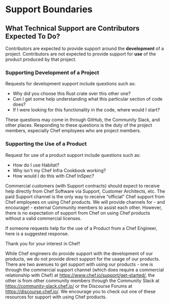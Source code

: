 # Support Boundaries

## What Technical Support are Contributors Expected To Do?

Contributors are expected to provide support around the **development** of a project. Contributors are not expected to provide support for **use** of the product produced by that project.

### Supporting Development of a Project

Requests for development support include questions such as:
* Why did you choose this Rust crate over this other one?
* Can I get some help understanding what this particular section of code does?
* If I were looking for this functionality in the code, where would I start?

These questions may come in through GitHub, the Community Slack, and other places. Responding to these questions is the duty of the project members, especially Chef employees who are project members.

### Supporting the Use of a Product

Request for use of a product support include questions such as:
* How do I use Habitat?
* Why isn't my Chef Infra Cookbook working?
* How would I do this with Chef InSpec?

Commercial customers (with Support contracts) should expect to receive help directly from Chef Software via Support, Customer Architects, etc. The paid Support channel is the only way to receive “official” Chef support from Chef employees on using Chef products. We will provide channels for - and encourage! - external Community members to assist each other. However, there is no expectation of support from Chef on using Chef products without a valid commercial licenses.

If someone requests help for the use of a Product from a Chef Engineer, here is a suggested response.

Thank you for your interest in Chef!

While Chef engineers do provide support with the development of our products, we do not provide direct support for the usage of our products. There are two avenues to get support with using our products - one is through the commercial support channel (which does require a commercial relationship with Chef) at https://www.chef.io/support/get-started/, the other is from other community members through the Community Slack at  https://community-slack.chef.io/ or the Discourse Forums at https://discourse.chef.io/. We encourage you to check out one of these resources for support with using Chef products.
